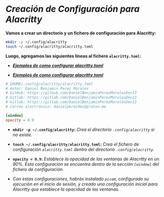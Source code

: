 <!-- Autor: Daniel Benjamin Perez Morales -->
<!-- GitHub: https://github.com/DanielBenjaminPerezMoralesDev13 -->
<!-- Gitlab: https://gitlab.com/DanielBenjaminPerezMoralesDev13 -->
<!-- Correo electrónico: danielperezdev@proton.me -->

# ***Creación de Configuración para Alacritty***

**Vamos a crear un directorio y un fichero de configuración para Alacritty:**

```bash
mkdir -p ~/.config/alacritty
touch ~/.config/alacritty/alacritty.toml
```

**Luego, agregamos las siguientes líneas al fichero `alacritty.toml`:**

- *[**Ejemplos de como configurar alacritty.toml**](https://convoluted.bearblog.dev/alacritty-config-example-guide/ "https://convoluted.bearblog.dev/alacritty-config-example-guide/")*

- *[**Ejemplos de como configurar alacritty.toml**](https://gist.github.com/ritog/76081f97681e7079d11ec163a5bd4141 "https://gist.github.com/ritog/76081f97681e7079d11ec163a5bd4141")*

```toml
# $HOME/.config/alacritty/alacritty.toml
# Autor: Daniel Benjamin Perez Morales
# GitHub: https://github.com/DanielBenjaminPerezMoralesDev13
# Gitlab: https://gitlab.com/DanielBenjaminPerezMoralesDev13
# Gitlab: https://gitlab.com/DanielBenjaminPerezMoralesDev13
# Correo electrónico: danielperezdev@proton.me 

[window]
opacity = 0.9
```

- **`mkdir -p ~/.config/alacritty`:** *Crea el directorio `.config/alacritty` si no existe.*
- **`touch ~/.config/alacritty/alacritty.toml`:** *Crea el fichero de configuración `alacritty.toml` dentro del directorio `.config/alacritty`.*
- **`opacity = 0.9`:** *Establece la opacidad de las ventanas de Alacritty en un 90%. Esta configuración se encuentra dentro de la sección `[window]` del fichero de configuración.*

- *Con estas configuraciones, habrás instalado `picom`, configurado su ejecución en el inicio de sesión, y creado una configuración inicial para Alacritty que establece la opacidad de las ventanas.*
